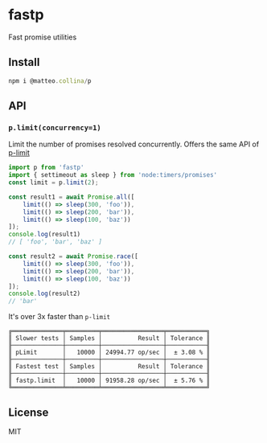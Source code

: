 # fastp

Fast promise utilities

## Install

```js
npm i @matteo.collina/p
```

## API

### `p.limit(concurrency=1)`

Limit the number of promises resolved concurrently.
Offers the same API of [p-limit](http://npm.im/p-limit)

```js
import p from 'fastp'
import { settimeout as sleep } from 'node:timers/promises'
const limit = p.limit(2);

const result1 = await Promise.all([
	limit(() => sleep(300, 'foo')),
	limit(() => sleep(200, 'bar')),
	limit(() => sleep(100, 'baz'))
]);
console.log(result1)
// [ 'foo', 'bar', 'baz' ]

const result2 = await Promise.race([
	limit(() => sleep(300, 'foo')),
	limit(() => sleep(200, 'bar')),
	limit(() => sleep(100, 'baz'))
]);
console.log(result2)
// 'bar'
```

It's over 3x faster than `p-limit`  

```
╔══════════════╤═════════╤═════════════════╤═══════════╗
║ Slower tests │ Samples │          Result │ Tolerance ║
╟──────────────┼─────────┼─────────────────┼───────────╢
║ pLimit       │   10000 │ 24994.77 op/sec │  ± 3.08 % ║
╟──────────────┼─────────┼─────────────────┼───────────╢
║ Fastest test │ Samples │          Result │ Tolerance ║
╟──────────────┼─────────┼─────────────────┼───────────╢
║ fastp.limit  │   10000 │ 91958.28 op/sec │  ± 5.76 % ║
╚══════════════╧═════════╧═════════════════╧═══════════╝
```

## License

MIT
